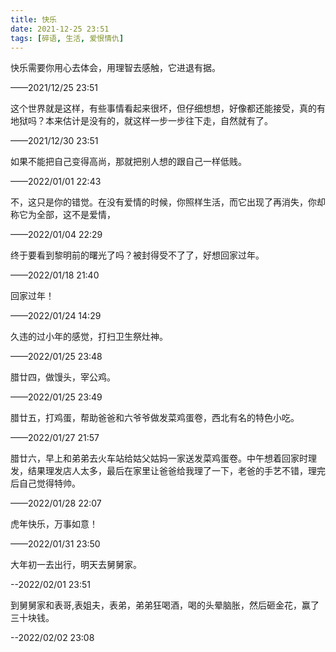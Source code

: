```yaml
---
title: 快乐
date: 2021-12-25 23:51
tags: [碎语, 生活, 爱恨情仇]
---
```


快乐需要你用心去体会，用理智去感触，它进退有据。

——2021/12/25 23:51

这个世界就是这样，有些事情看起来很坏，但仔细想想，好像都还能接受，真的有地狱吗？本来估计是没有的，就这样一步一步往下走，自然就有了。

——2021/12/30 23:51

如果不能把自己变得高尚，那就把别人想的跟自己一样低贱。

——2022/01/01 22:43

不，这只是你的错觉。在没有爱情的时候，你照样生活，而它出现了再消失，你却称它为全部，这不是爱情，

——2022/01/04 22:29

终于要看到黎明前的曙光了吗？被封得受不了了，好想回家过年。

——2022/01/18 21:40

回家过年！

——2022/01/24 14:29

久违的过小年的感觉，打扫卫生祭灶神。

——2022/01/25 23:48

腊廿四，做馒头，宰公鸡。

——2022/01/25 23:49

腊廿五，打鸡蛋，帮助爸爸和六爷爷做发菜鸡蛋卷，西北有名的特色小吃。

——2022/01/27 21:57

腊廿六，早上和弟弟去火车站给姑父姑妈一家送发菜鸡蛋卷。中午想着回家时理发，结果理发店人太多，最后在家里让爸爸给我理了一下，老爸的手艺不错，理完后自己觉得特帅。

——2022/01/28 22:07

虎年快乐，万事如意！

——2022/01/31 23:50

大年初一去出行，明天去舅舅家。

--2022/02/01 23:51

到舅舅家和表哥,表姐夫，表弟，弟弟狂喝酒，喝的头晕脑胀，然后砸金花，赢了三十块钱。

--2022/02/02 23:08


